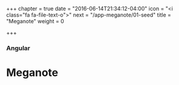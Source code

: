 +++
chapter = true
date = "2016-06-14T21:34:12-04:00"
icon = "<i class=\"fa fa-file-text-o\"></i>"
next = "/app-meganote/01-seed"
title = "Meganote"
weight = 0

+++

### Angular

# Meganote
